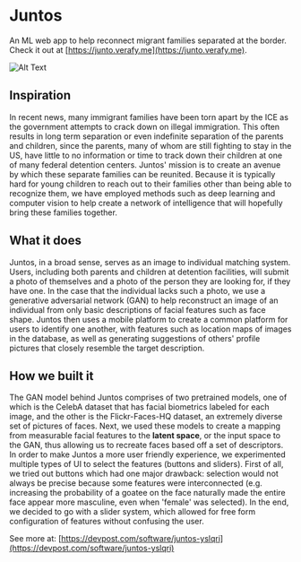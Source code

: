 # Juntos

An ML web app to help reconnect migrant families separated at the border.
Check it out at [https://junto.verafy.me](https://junto.verafy.me).

![Alt Text](https://media.giphy.com/media/9xxcj0C9AL6oByn8G9/giphy.gif)

## Inspiration
In recent news, many immigrant families have been torn apart by the ICE as the government attempts to crack down on illegal immigration. This often results in long term separation or even indefinite separation of the parents and children, since the parents, many of whom are still fighting to stay in the US, have little to no information or time to track down their children at one of many federal detention centers. Juntos' mission is to create an avenue by which these separate families can be reunited. Because it is typically hard for young children to reach out to their families other than being able to recognize them, we have employed methods such as deep learning and computer vision to help create a network of intelligence that will hopefully bring these families together.

## What it does
Juntos, in a broad sense, serves as an image to individual matching system. Users, including both parents and children at detention facilities, will submit a photo of themselves and a photo of the person they are looking for, if they have one. In the case that the individual lacks such a photo, we use a generative adversarial network (GAN) to help reconstruct an image of an individual from only basic descriptions of facial features such as face shape. Juntos then uses a mobile platform to create a common platform for users to identify one another, with features such as location maps of images in the database, as well as generating suggestions of others' profile pictures that closely resemble the target description.

## How we built it
The GAN model behind Juntos comprises of two pretrained models, one of which is the CelebA dataset that has facial biometrics labeled for each image, and the other is the Flickr-Faces-HQ dataset, an extremely diverse set of pictures of faces. Next, we used these models to create a mapping from measurable facial features to the **latent space**, or the input space to the GAN, thus allowing us to recreate faces based off a set of descriptors. In order to make Juntos a more user friendly experience, we experimented multiple types of UI to select the features (buttons and sliders). First of all, we tried out buttons which had one major drawback: selection would not always be precise because some features were interconnected (e.g. increasing the probability of a goatee on the face naturally made the entire face appear more masculine, even when 'female' was selected). In the end, we decided to go with a slider system, which allowed for free form configuration of features without confusing the user.

See more at: [https://devpost.com/software/juntos-yslqri](https://devpost.com/software/juntos-yslqri)
